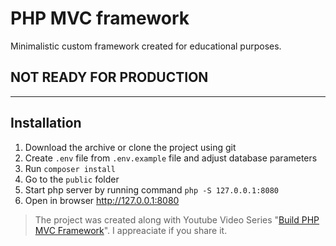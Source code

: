 # PHP MVC framework
Minimalistic custom framework created for educational purposes.

## NOT READY FOR PRODUCTION

----
## Installation

1. Download the archive or clone the project using git
1. Create `.env` file from `.env.example` file and adjust database parameters
1. Run `composer install`
1. Go to the `public` folder 
1. Start php server by running command `php -S 127.0.0.1:8080` 
1. Open in browser http://127.0.0.1:8080


> The project was created along with Youtube Video Series "[Build PHP MVC Framework](https://www.youtube.com/playlist?list=PLLQuc_7jk__Uk_QnJMPndbdKECcTEwTA1)". 
> I appreaciate if you share it.
